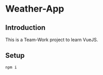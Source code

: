 # Weather-App

## Introduction
This is a Team-Work project to learn VueJS.


## Setup

``` npm i ```